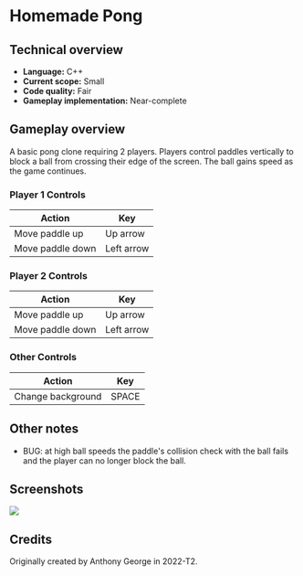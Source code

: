 # Homemade Pong

## Technical overview

- **Language:** C++
- **Current scope:** Small
- **Code quality:** Fair
- **Gameplay implementation:** Near-complete

## Gameplay overview

A basic pong clone requiring 2 players. Players control paddles vertically to block a ball from crossing their edge of the screen. The ball gains speed as the game continues.

### Player 1 Controls

| Action            | Key              |
|-------------------|------------------|
| Move paddle up    | Up arrow         |
| Move paddle down  | Left arrow       |

### Player 2 Controls

| Action            | Key              |
|-------------------|------------------|
| Move paddle up    | Up arrow         |
| Move paddle down  | Left arrow       |

### Other Controls

| Action            | Key              |
|-------------------|------------------|
| Change background | SPACE            |

## Other notes

- BUG: at high ball speeds the paddle's collision check with the ball fails and the player can no longer block the ball.

## Screenshots

![](/docs/screenshot-01.png)

## Credits

Originally created by Anthony George in 2022-T2.
